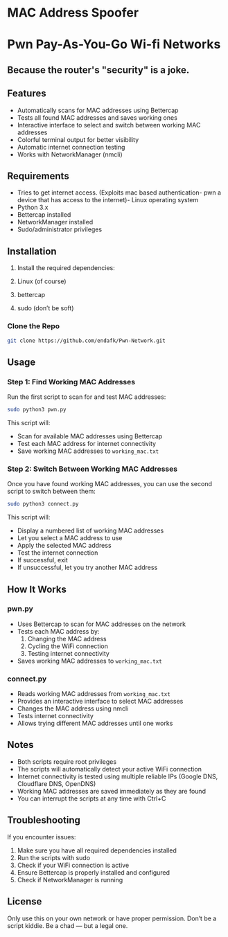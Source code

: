 # MAC Address Spoofer

# Pwn Pay-As-You-Go Wi-fi Networks
## Because the router's "security" is a joke.

## Features

- Automatically scans for MAC addresses using Bettercap
- Tests all found MAC addresses and saves working ones
- Interactive interface to select and switch between working MAC addresses
- Colorful terminal output for better visibility
- Automatic internet connection testing
- Works with NetworkManager (nmcli)

## Requirements


- Tries to get internet access. (Exploits mac based authentication- pwn a 
    device that has access to the internet)- Linux operating system
- Python 3.x
- Bettercap installed
- NetworkManager installed
- Sudo/administrator privileges

## Installation

1. Install the required dependencies:

1. Linux (of course)
2. bettercap
3. sudo (don’t be soft)
### Clone the Repo
```bash
git clone https://github.com/endafk/Pwn-Network.git
```

## Usage

### Step 1: Find Working MAC Addresses

Run the first script to scan for and test MAC addresses:

```bash
sudo python3 pwn.py
```

This script will:
- Scan for available MAC addresses using Bettercap
- Test each MAC address for internet connectivity
- Save working MAC addresses to `working_mac.txt`

### Step 2: Switch Between Working MAC Addresses

Once you have found working MAC addresses, you can use the second script to switch between them:

```bash
sudo python3 connect.py
```

This script will:
- Display a numbered list of working MAC addresses
- Let you select a MAC address to use
- Apply the selected MAC address
- Test the internet connection
- If successful, exit
- If unsuccessful, let you try another MAC address

## How It Works

### pwn.py
- Uses Bettercap to scan for MAC addresses on the network
- Tests each MAC address by:
  1. Changing the MAC address
  2. Cycling the WiFi connection
  3. Testing internet connectivity
- Saves working MAC addresses to `working_mac.txt`

### connect.py
- Reads working MAC addresses from `working_mac.txt`
- Provides an interactive interface to select MAC addresses
- Changes the MAC address using nmcli
- Tests internet connectivity
- Allows trying different MAC addresses until one works

## Notes

- Both scripts require root privileges
- The scripts will automatically detect your active WiFi connection
- Internet connectivity is tested using multiple reliable IPs (Google DNS, Cloudflare DNS, OpenDNS)
- Working MAC addresses are saved immediately as they are found
- You can interrupt the scripts at any time with Ctrl+C

## Troubleshooting

If you encounter issues:
1. Make sure you have all required dependencies installed
2. Run the scripts with sudo
3. Check if your WiFi connection is active
4. Ensure Bettercap is properly installed and configured
5. Check if NetworkManager is running

## License

Only use this on your own network or have proper permission. Don’t be a script kiddie. Be a chad — but a legal one.
